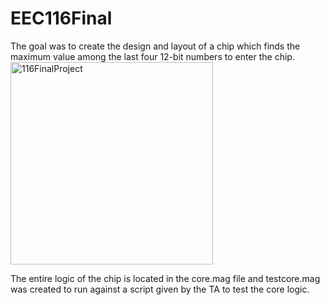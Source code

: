 # EEC116Final

The goal was to create the design and layout of a chip which finds the maximum value among the last four 12-bit numbers to enter the chip.  
<img width="324" alt="116FinalProject" src="https://github.com/user-attachments/assets/47d96816-6899-418e-8aa3-a3c4b9671962">

The entire logic of the chip is located in the core.mag file and testcore.mag was created to run against a script given by the TA to test the core logic.

